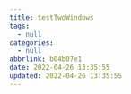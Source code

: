 ```yaml
---
title: testTwoWindows
tags:
  - null
categories:
  - null
abbrlink: b04b07e1
date: 2022-04-26 13:35:55
updated: 2022-04-26 13:35:55
---
```






*<!--more-->*

